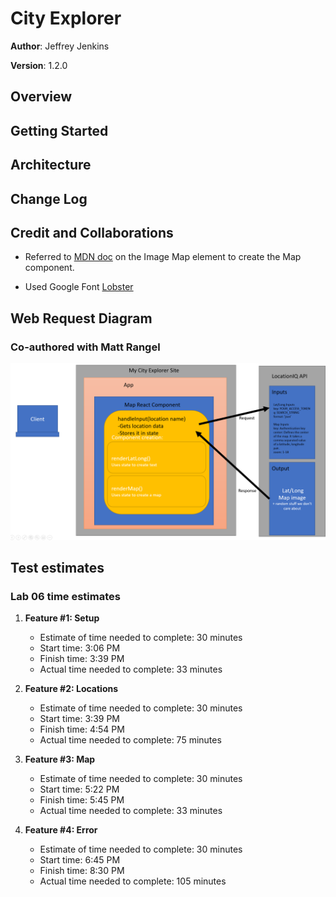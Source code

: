 # City Explorer

**Author**: Jeffrey Jenkins

**Version**: 1.2.0

## Overview
<!-- Provide a high level overview of what this application is and why you are building it, beyond the fact that it's an assignment for this class. (i.e. What's your problem domain?) -->

## Getting Started
<!-- What are the steps that a user must take in order to build this app on their own machine and get it running? -->

## Architecture
<!-- Provide a detailed description of the application design. What technologies (languages, libraries, etc) you're using, and any other relevant design information. -->

## Change Log
<!-- Use this area to document the iterative changes made to your application as each feature is successfully implemented. Use time stamps. Here's an example:

01-01-2001 4:59pm - Application now has a fully-functional express server, with a GET route for the location resource. -->

## Credit and Collaborations

- Referred to [MDN doc](https://developer.mozilla.org/en-US/docs/Web/HTML/Element/map) on the Image Map element to create the Map component.

- Used Google Font [Lobster](https://fonts.google.com/specimen/Lobster)

## Web Request Diagram

### Co-authored with Matt Rangel

![Web Request Diagram](CityExplorer-diagram.png)

## Test estimates

### Lab 06 time estimates

1. **Feature #1: Setup**
    - Estimate of time needed to complete: 30 minutes
    - Start time: 3:06 PM
    - Finish time: 3:39 PM
    - Actual time needed to complete: 33 minutes

2. **Feature #2: Locations**
    - Estimate of time needed to complete: 30 minutes
    - Start time: 3:39 PM
    - Finish time: 4:54 PM
    - Actual time needed to complete: 75 minutes

3. **Feature #3: Map**
    - Estimate of time needed to complete: 30 minutes
    - Start time: 5:22 PM
    - Finish time: 5:45 PM
    - Actual time needed to complete: 33 minutes

4. **Feature #4: Error**
    - Estimate of time needed to complete: 30 minutes
    - Start time: 6:45 PM
    - Finish time: 8:30 PM
    - Actual time needed to complete: 105 minutes
